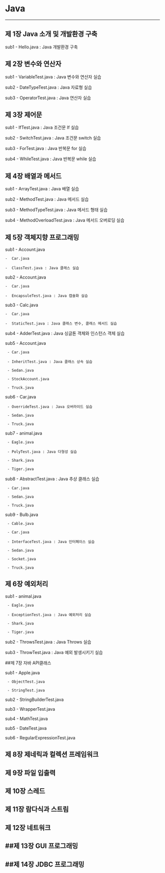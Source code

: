 # Java
---
제 1장 Java 소개 및 개발환경 구축
---
sub1 - Hello.java : Java 개발환경 구축

제 2장  변수와 연산자
---
sub1 - VariableTest.java : Java 변수와 연산자 실습

sub2 - DateTypeTest.java : Java 자료형 실습

sub3 - OperatorTest.java : Java 연산자 실습

제 3장 제어문
---
sub1 - IfTest.java : Java 조건문 If 실습

sub2 - SwitchTest.java : Java 조건문 switch 실습

sub3 - ForTest.java : Java 반복문 for 실습

sub4 - WhileTest.java : Java 반복문 while 실습


제 4장 배열과 메서드
---
sub1 - ArrayTest.java : Java 배열 실습

sub2 - MethodTest.java : Java 메서드 실습

sub3 - MethodTypeTest.java :  Java 메서드 형태 실습

sub4 - MethodOverloadTest.java :  Java 메서드 오버로딩 실습


제 5장 객체지향 프로그래밍
---
sub1 - Account.java

    -  Car.java
       
    -  ClassTest.java : Java 클래스 실습
       
sub2 - Account.java

    -  Car.java
       
    -  EncapsuleTest.java : Java 캡슐화 실습
       
sub3 - Calc.java

    -  Car.java
       
    -  StaticTest.java : Java 클래스 변수, 클래스 메서드 실습
       
sub4 - AdderTest.java :  Java 싱글톤 객체와 인스턴스 객체 실습 

sub5 - Account.java

     - Car.java
       
     - InheritTest.java : Java 클래스 상속 실습
       
     - Sedan.java
       
     - StockAccount.java
       
     - Truck.java
       
sub6 - Car.java

     - OverrideTest.java : Java 오버라이드 실습
       
     - Sedan.java
       
     - Truck.java
       
sub7 - animal.java

     - Eagle.java
       
     - PolyTest.java : Java 다형성 실습
       
     - Shark.java
       
     - Tiger.java
       
sub8 - AbstractTest.java : Java 추상 클래스 실습

     - Car.java
       
     - Sedan.java
       
     - Truck.java
       
sub9 - Bulb.java

     - Cable.java
       
     - Car.java
       
     - InterfaceTest.java : Java 인터페이스 실습
       
     - Sedan.java
       
     - Socket.java
       
     - Truck.java

제 6장 예외처리
---
sub1 - animal.java

     - Eagle.java
       
     - ExceptionTest.java : Java 예외처리 실습
       
     - Shark.java
       
     - Tiger.java 

sub2 - ThrowsTest.java : Java Throws 실습

sub3 - ThrowTest.java : Java 예외 발생시키기 실습

##제 7장 자바 API클래스

sub1 - Apple.java

     - ObjectTest.java
       
     - StringTest.java
       
sub2 - StringBuilderTest.java

sub3 - WrapperTest.java

sub4 - MathTest.java

sub5 - DateTest.java

sub6 - RegularExpressionTest.java

제 8장 제네릭과 컬렉션 프레임워크
---
제 9장 파일 입출력
---
제 10장 스레드
---
제 11장 람다식과 스트림
---
제 12장 네트워크
--
##제 13장 GUI 프로그래밍
---
##제 14장 JDBC 프로그래밍
---
